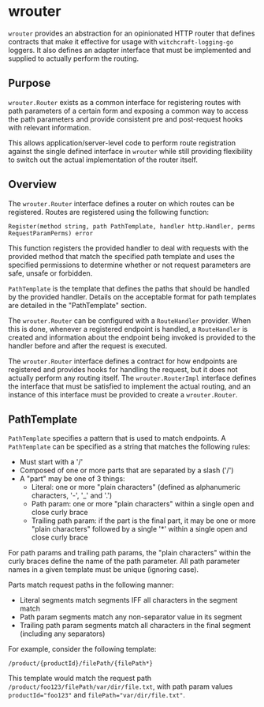 wrouter
=======
`wrouter` provides an abstraction for an opinionated HTTP router that defines contracts that make it effective for usage 
with `witchcraft-logging-go` loggers. It also defines an adapter interface that must be implemented and supplied to
actually perform the routing.

Purpose
-------
`wrouter.Router` exists as a common interface for registering routes with path parameters of a certain form and exposing 
a common way to access the path parameters and provide consistent pre and post-request hooks with relevant information.

This allows application/server-level code to perform route registration against the single defined interface in
`wrouter` while still providing flexibility to switch out the actual implementation of the router itself.

Overview
--------
The `wrouter.Router` interface defines a router on which routes can be registered. Routes are registered using the 
following function:

```
Register(method string, path PathTemplate, handler http.Handler, perms RequestParamPerms) error
```

This function registers the provided handler to deal with requests with the provided method that match the specified
path template and uses the specified permissions to determine whether or not request parameters are safe, unsafe or
forbidden.

`PathTemplate` is the template that defines the paths that should be handled by the provided handler. Details on the
acceptable format for path templates are detailed in the "PathTemplate" section.

The `wrouter.Router` can be configured with a `RouteHandler` provider. When this is done, whenever a registered endpoint
is handled, a `RouteHandler` is created and information about the endpoint being invoked is provided to the handler
before and after the request is executed.

The `wrouter.Router` interface defines a contract for how endpoints are registered and provides hooks for handling the
request, but it does not actually perform any routing itself. The `wrouter.RouterImpl` interface defines the interface
that must be satisfied to implement the actual routing, and an instance of this interface must be provided to create a
`wrouter.Router`.

PathTemplate
------------
`PathTemplate` specifies a pattern that is used to match endpoints. A `PathTemplate` can be specified as a string that
matches the following rules:

* Must start with a '/'
* Composed of one or more parts that are separated by a slash ('/')
* A "part" may be one of 3 things:
  * Literal: one or more "plain characters" (defined as alphanumeric characters, '-', '_' and '.')
  * Path param: one or more "plain characters" within a single open and close curly brace
  * Trailing path param: if the part is the final part, it may be one or more "plain characters" followed by a single 
    '*' within a single open and close curly brace
    
For path params and trailing path params, the "plain characters" within the curly braces define the name of the path
parameter. All path parameter names in a given template must be unique (ignoring case).
    
Parts match request paths in the following manner:

* Literal segments match segments IFF all characters in the segment match
* Path param segments match any non-separator value in its segment
* Trailing path param segments match all characters in the final segment (including any separators)

For example, consider the following template:

`/product/{productId}/filePath/{filePath*}`

This template would match the request path `/product/foo123/filePath/var/dir/file.txt`, with path param values
`productId="foo123"` and `filePath="var/dir/file.txt"`. 
